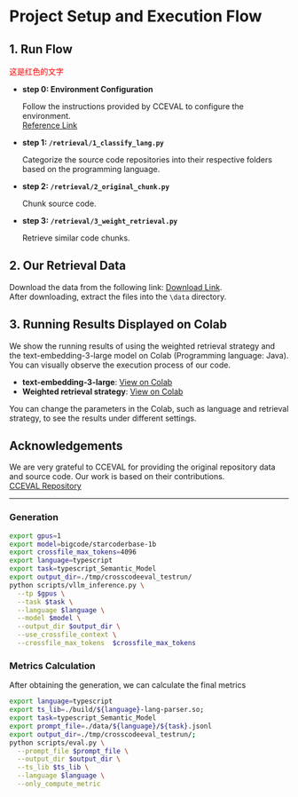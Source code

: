 # Project Setup and Execution Flow

## 1. Run Flow
<span style="color:red;">这是红色的文字</span>

- **step 0: Environment Configuration**

  Follow the instructions provided by CCEVAL to configure the environment.  
[Reference Link](https://github.com/amazon-science/cceval)

- **step 1: `/retrieval/1_classify_lang.py`** 

    Categorize the source code repositories into their respective folders based on the programming language.

- **step 2: `/retrieval/2_original_chunk.py`**

    Chunk source code.

- **step 3: `/retrieval/3_weight_retrieval.py`**

  Retrieve similar code chunks.

## 2. Our Retrieval Data
Download the data from the following link: [Download Link](https://drive.google.com/file/d/17BjcCjYdzvN6-Ylr0AezC9m2jsvlvh4j/view?usp=sharing).  
After downloading, extract the files into the `\data` directory.

## 3. Running Results Displayed on Colab

We show the running results of using the weighted retrieval strategy and the text-embedding-3-large model on Colab (Programming language: Java). You can visually observe the execution process of our code.

- **text-embedding-3-large**: [View on Colab](https://colab.research.google.com/drive/1z-aLTbm-DkYa7SCKD_LnpwMz0WRzIdJB?usp=sharing)
- **Weighted retrieval strategy**: [View on Colab](https://colab.research.google.com/drive/1z7CsgzaNkrGhs2GdzHH2znGvqplQorsC?usp=sharing)

You can change the parameters in the Colab, such as language and retrieval strategy, to see the results under different settings.

## Acknowledgements
We are very grateful to CCEVAL for providing the original repository data and source code. Our work is based on their contributions.  
[CCEVAL Repository](https://github.com/amazon-science/cceval)

---

### Generation

```bash
export gpus=1
export model=bigcode/starcoderbase-1b
export crossfile_max_tokens=4096
export language=typescript
export task=typescript_Semantic_Model
export output_dir=./tmp/crosscodeeval_testrun/
python scripts/vllm_inference.py \
  --tp $gpus \
  --task $task \
  --language $language \
  --model $model \
  --output_dir $output_dir \
  --use_crossfile_context \
  --crossfile_max_tokens  $crossfile_max_tokens
```


### Metrics Calculation
After obtaining the generation, we can calculate the final metrics
```bash
export language=typescript
export ts_lib=./build/${language}-lang-parser.so; 
export task=typescript_Semantic_Model
export prompt_file=./data/${language}/${task}.jsonl 
export output_dir=./tmp/crosscodeeval_testrun/;  
python scripts/eval.py \
  --prompt_file $prompt_file \
  --output_dir $output_dir \
  --ts_lib $ts_lib \
  --language $language \
  --only_compute_metric
```
